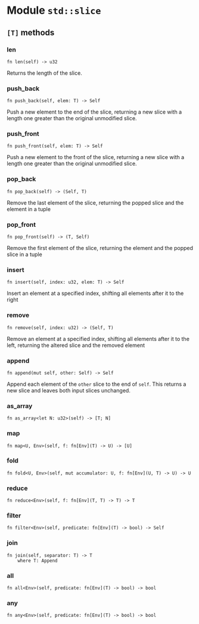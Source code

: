 # Module `std::slice`

## `[T]` methods

### len

```noir
fn len(self) -> u32
```

Returns the length of the slice.

### push_back

```noir
fn push_back(self, elem: T) -> Self
```

Push a new element to the end of the slice, returning a
new slice with a length one greater than the
original unmodified slice.

### push_front

```noir
fn push_front(self, elem: T) -> Self
```

Push a new element to the front of the slice, returning a
new slice with a length one greater than the
original unmodified slice.

### pop_back

```noir
fn pop_back(self) -> (Self, T)
```

Remove the last element of the slice, returning the
popped slice and the element in a tuple

### pop_front

```noir
fn pop_front(self) -> (T, Self)
```

Remove the first element of the slice, returning the
element and the popped slice in a tuple

### insert

```noir
fn insert(self, index: u32, elem: T) -> Self
```

Insert an element at a specified index, shifting all elements
after it to the right

### remove

```noir
fn remove(self, index: u32) -> (Self, T)
```

Remove an element at a specified index, shifting all elements
after it to the left, returning the altered slice and
the removed element

### append

```noir
fn append(mut self, other: Self) -> Self
```

Append each element of the `other` slice to the end of `self`.
This returns a new slice and leaves both input slices unchanged.

### as_array

```noir
fn as_array<let N: u32>(self) -> [T; N]
```

### map

```noir
fn map<U, Env>(self, f: fn[Env](T) -> U) -> [U]
```

### fold

```noir
fn fold<U, Env>(self, mut accumulator: U, f: fn[Env](U, T) -> U) -> U
```

### reduce

```noir
fn reduce<Env>(self, f: fn[Env](T, T) -> T) -> T
```

### filter

```noir
fn filter<Env>(self, predicate: fn[Env](T) -> bool) -> Self
```

### join

```noir
fn join(self, separator: T) -> T
    where T: Append
```

### all

```noir
fn all<Env>(self, predicate: fn[Env](T) -> bool) -> bool
```

### any

```noir
fn any<Env>(self, predicate: fn[Env](T) -> bool) -> bool
```

